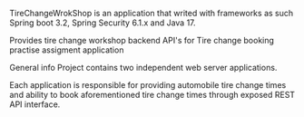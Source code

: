 TireChangeWrokShop is an application that writed with frameworks as such Spring boot 3.2, Spring Security 6.1.x and Java 17.

Provides tire change workshop backend API's for Tire change booking practise assigment application

General info
Project contains two independent web server applications.

Each application is responsible for providing automobile tire change times and ability to book aforementioned tire change times through exposed REST API interface.
